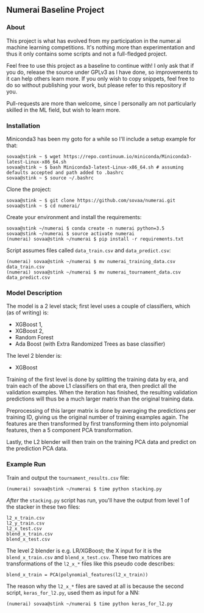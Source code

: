 ## Numerai Baseline Project

### About

This project is what has evolved from my participation in the numer.ai machine learning competitions. It's nothing more
than experimentation and thus it only contains some scripts and not a full-fledged project.

Feel free to use this project as a baseline to continue with! I only ask that if you do, release the source under GPLv3
as I have done, so improvements to it can help others learn more. If you only wish to copy snippets, feel free to do so
without publishing your work, but please refer to this repository if you.

Pull-requests are more than welcome, since I personally am not particularly skilled in the ML field, but wish to learn
more.

### Installation

Miniconda3 has been my goto for a while so I'll include a setup example for that:

    sovaa@stink ~ $ wget https://repo.continuum.io/miniconda/Miniconda3-latest-Linux-x86_64.sh
    sovaa@stink ~ $ bash Miniconda3-latest-Linux-x86_64.sh # assuming defaults accepted and path added to .bashrc
    sovaa@stink ~ $ source ~/.bashrc

Clone the project:

    sovaa@stink ~ $ git clone https://github.com/sovaa/numerai.git
    sovaa@stink ~ $ cd numerai/

Create your environment and install the requirements:

    sovaa@stink ~/numerai $ conda create -n numerai python=3.5
    sovaa@stink ~/numerai $ source activate numerai
    (numerai) sovaa@stink ~/numerai $ pip install -r requirements.txt

Script assumes files called `data_train.csv` and `data_predict.csv`:
    
    (numerai) sovaa@stink ~/numerai $ mv numerai_training_data.csv data_train.csv
    (numerai) sovaa@stink ~/numerai $ mv numerai_tournament_data.csv data_predict.csv

### Model Description

The model is a 2 level stack; first level uses a couple of classifiers, which (as of writing) is:

* XGBoost 1,
* XGBoost 2,
* Random Forest
* Ada Boost (with Extra Randomized Trees as base classifier)

The level 2 blender is:

* XGBoost

Training of the first level is done by splitting the training data by era, and train each of the above L1 classifiers
on that era, then predict all the validation examples. When the iteration has finished, the resulting validation
predictions will thus be a much larger matrix than the original training data.

Preprocessing of this larger matrix is done by averaging the predictions per training ID, giving us the original number 
of training examples again. The features are then transformed by first transforming them into polynomial features, then
a 5 component PCA transformation.

Lastly, the L2 blender will then train on the training PCA data and predict on the prediction PCA data. 

### Example Run

Train and output the `tournament_results.csv` file:

    (numerai) sovaa@stink ~/numerai $ time python stacking.py

_After_ the `stacking.py` script has run, you'll have the output from level 1 of the stacker in these two files:

    l2_x_train.csv
    l2_y_train.csv
    l2_x_test.csv
    blend_x_train.csv
    blend_x_test.csv

The level 2 blender is e.g. LR/XGBoost; the X input for it is the `blend_x_train.csv` and `blend_x_test.csv`. These two
matrices are transformations of the `l2_x_*` files like this pseudo code describes:

    blend_x_train = PCA(polynomial_features(l2_x_train))

The reason why the `l2_x_*` files are saved at all is because the second script, `keras_for_l2.py`, used them as input
for a NN:

    (numerai) sovaa@stink ~/numerai $ time python keras_for_l2.py
